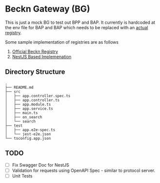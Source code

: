 # Beckn Gateway (BG)

This is just a mock BG to test out BPP and BAP. It currently is hardcoded at the env file for BAP and BAP which needs to be replaced with an [actual registry](https://github.com/beckn/registry).

Some sample implementation of registries are as follows

1. [Official Beckn Registry](https://github.com/beckn/reference-beckn-registry)
2. [NestJS Based Implemenation](https://github.com/Konnect-Agri/beckn-registry)

## Directory Structure
```
.
├── README.md
├── src
│   ├── app.controller.spec.ts
│   ├── app.controller.ts
│   ├── app.module.ts
│   ├── app.service.ts
│   ├── main.ts
│   ├── on_search
│   └── search
├── test
│   ├── app.e2e-spec.ts
│   └── jest-e2e.json
└── tsconfig.app.json
```

## TODO
- [ ] Fix Swagger Doc for NestJS
- [ ] Validation for requests using OpenAPI Spec - similar to protocol server.
- [ ] Unit Tests 